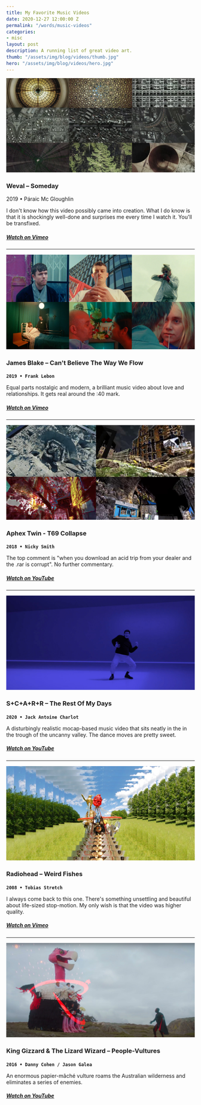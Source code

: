 ```yaml
---
title: My Favorite Music Videos
date: 2020-12-27 12:00:00 Z
permalink: "/words/music-videos"
categories:
- misc
layout: post
description: A running list of great video art.
thumb: "/assets/img/blog/videos/thumb.jpg"
hero: "/assets/img/blog/videos/hero.jpg"
---
```


![Weval – Someday](/assets/img/blog/videos/weval.jpg)
### Weval – Someday
2019 • Páraic Mc Gloughlin

I don't know how this video possibly came into creation. What I do know is that it is shockingly well-done and surprises me every time I watch it. You'll be transfixed.

<!-- <div class="tracks-footer">
  <a href="https://vimeo.com/328690392" class="selected-track">Watch on Vimeo</a>
</div> -->

##### [Watch on Vimeo](https://vimeo.com/328690392)

---

![James Blake – Can't Believe The Way We Flow](/assets/img/blog/videos/blake.jpg)
### James Blake – Can't Believe The Way We Flow
<code><b>2019 • Frank Lebon</b></code>


Equal parts nostalgic and modern, a brilliant music video about love and relationships. It gets real around the :40 mark.

##### [Watch on Vimeo](https://vimeo.com/347759832)

---


![Aphex Twin - T69 Collapse](/assets/img/blog/videos/t69.jpg)
### Aphex Twin - T69 Collapse
<code><b>2018 • Nicky Smith</b></code>


The top comment is "when you download an acid trip from your dealer and the .rar is corrupt". No further commentary.

##### [Watch on YouTube](https://www.youtube.com/watch?v=SqayDnQ2wmw)

---

![S+C+A+R+R - The Rest Of My Days](/assets/img/blog/videos/scar.jpg)
### S+C+A+R+R – The Rest Of My Days
<code><b>2020 • Jack Antoine Charlot</b></code>

A disturbingly realistic mocap-based music video that sits neatly in the in the trough of the uncanny valley. The dance moves are pretty sweet.

##### [Watch on YouTube](https://www.youtube.com/watch?v=uPiao5BKtBo)

---

![Radiohead – Weird Fishes](/assets/img/blog/videos/weird.jpg)
### Radiohead – Weird Fishes
<code><b>2008 • Tobias Stretch</b></code>


I always come back to this one. There's something unsettling and beautiful about life-sized stop-motion. My only wish is that the video was higher quality.


##### [Watch on Vimeo](https://vimeo.com/2323231)

---

![King Gizzard & The Lizard Wizard – People-Vultures](/assets/img/blog/videos/king.jpg)
### King Gizzard & The Lizard Wizard – People-Vultures
<code><b>2016 • Danny Cohen / Jason Galea</b></code>


An enormous papier-mâché vulture roams the Australian wilderness and eliminates a series of enemies.


##### [Watch on YouTube](https://www.youtube.com/watch?v=6f78_Tf4Tdk)
